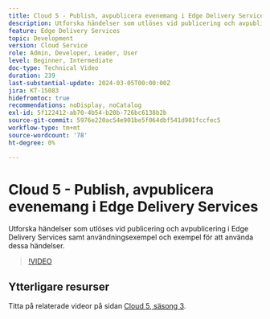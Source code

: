 ```yaml
---
title: Cloud 5 - Publish, avpublicera evenemang i Edge Delivery Services
description: Utforska händelser som utlöses vid publicering och avpublicering i Edge Delivery Services samt användningsexempel och exempel för att använda dessa händelser.
feature: Edge Delivery Services
topic: Development
version: Cloud Service
role: Admin, Developer, Leader, User
level: Beginner, Intermediate
doc-type: Technical Video
duration: 239
last-substantial-update: 2024-03-05T00:00:00Z
jira: KT-15083
hidefromtoc: true
recommendations: noDisplay, noCatalog
exl-id: 5f122412-ab70-4b54-b20b-726bc6138b2b
source-git-commit: 5976e220ac54e901be5f064dbf541d901fccfec5
workflow-type: tm+mt
source-wordcount: '78'
ht-degree: 0%

---
```


# Cloud 5 - Publish, avpublicera evenemang i Edge Delivery Services

Utforska händelser som utlöses vid publicering och avpublicering i Edge Delivery Services samt användningsexempel och exempel för att använda dessa händelser.

>[!VIDEO](https://video.tv.adobe.com/v/3427681?learn=on)

## Ytterligare resurser

Titta på relaterade videor på sidan [Cloud 5, säsong 3](../cloud5-season-3.md).
